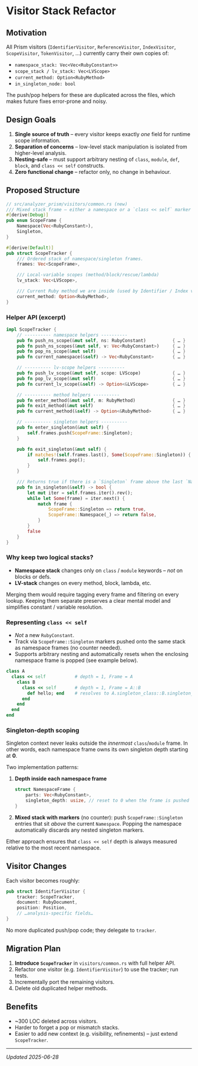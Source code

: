 # Visitor Stack Refactor

## Motivation
All Prism visitors (`IdentifierVisitor`, `ReferenceVisitor`, `IndexVisitor`, `ScopeVisitor`, `TokenVisitor`, …) currently carry their own copies of:

* `namespace_stack: Vec<Vec<RubyConstant>>`
* `scope_stack / lv_stack: Vec<LVScope>`
* `current_method: Option<RubyMethod>`
* `in_singleton_node: bool`

The push/pop helpers for these are duplicated across the files, which makes future fixes error-prone and noisy.

## Design Goals
1. **Single source of truth** – every visitor keeps exactly _one_ field for runtime scope information.
2. **Separation of concerns** – low-level stack manipulation is isolated from higher-level analysis.
3. **Nesting‐safe** – must support arbitrary nesting of `class`, `module`, `def`, `block`, and `class << self` constructs.
4. **Zero functional change** – refactor only, no change in behaviour.

## Proposed Structure
```rust
// src/analyzer_prism/visitors/common.rs (new)
/// Mixed stack frame – either a namespace or a `class << self` marker
#[derive(Debug)]
pub enum ScopeFrame {
    Namespace(Vec<RubyConstant>),
    Singleton,
}

#[derive(Default)]
pub struct ScopeTracker {
    /// Ordered stack of namespace/singleton frames.
    frames: Vec<ScopeFrame>,

    /// Local-variable scopes (method/block/rescue/lambda)
    lv_stack: Vec<LVScope>,

    /// Current Ruby method we are inside (used by Identifier / Index visitors)
    current_method: Option<RubyMethod>,
}
```

### Helper API (excerpt)
```rust
impl ScopeTracker {
    // ---------- namespace helpers ----------
    pub fn push_ns_scope(&mut self, ns: RubyConstant)          { … }
    pub fn push_ns_scopes(&mut self, v: Vec<RubyConstant>)     { … }
    pub fn pop_ns_scope(&mut self)                             { … }
    pub fn current_namespace(&self) -> Vec<RubyConstant>       { … }

    // ---------- lv-scope helpers ----------
    pub fn push_lv_scope(&mut self, scope: LVScope)            { … }
    pub fn pop_lv_scope(&mut self)                             { … }
    pub fn current_lv_scope(&self) -> Option<&LVScope>         { … }

    // ---------- method helpers ----------
    pub fn enter_method(&mut self, m: RubyMethod)              { … }
    pub fn exit_method(&mut self)                              { … }
    pub fn current_method(&self) -> Option<&RubyMethod>        { … }

    // ---------- singleton helpers ----------
    pub fn enter_singleton(&mut self) {
        self.frames.push(ScopeFrame::Singleton);
    }

    pub fn exit_singleton(&mut self) {
        if matches!(self.frames.last(), Some(ScopeFrame::Singleton)) {
            self.frames.pop();
        }
    }

    /// Returns true if there is a `Singleton` frame above the last `Namespace`.
    pub fn in_singleton(&self) -> bool {
        let mut iter = self.frames.iter().rev();
        while let Some(frame) = iter.next() {
            match frame {
                ScopeFrame::Singleton => return true,
                ScopeFrame::Namespace(_) => return false,
            }
        }
        false
    }
}
```

### Why keep **two** logical stacks?
* **Namespace stack** changes only on `class` / `module` keywords – _not_ on blocks or defs.
* **LV-stack** changes on every method, block, lambda, etc.

Merging them would require tagging every frame and filtering on every lookup. Keeping them separate preserves a clear mental model and simplifies constant / variable resolution.

### Representing `class << self`
* _Not_ a new `RubyConstant`.
* Track via `ScopeFrame::Singleton` markers pushed onto the same stack as namespace frames (no counter needed).
* Supports arbitrary nesting and automatically resets when the enclosing namespace frame is popped (see example below).

````ruby
class A
  class << self           # depth = 1, Frame = A
    class B
      class << self       # depth = 1, Frame = A::B
        def hello; end    # resolves to A.singleton_class::B.singleton_class#hello
      end
    end
  end
end
````

### Singleton-depth scoping
Singleton context never leaks outside the *innermost* `class`/`module` frame. In other words, each namespace frame owns its own singleton depth starting at **0**.

Two implementation patterns:
1. **Depth inside each namespace frame**
   ```rust
   struct NamespaceFrame {
       parts: Vec<RubyConstant>,
       singleton_depth: usize, // reset to 0 when the frame is pushed
   }
   ```
2. **Mixed stack with markers** (no counter): push `ScopeFrame::Singleton` entries that sit *above* the current `Namespace`. Popping the namespace automatically discards any nested singleton markers.

Either approach ensures that `class << self` depth is always measured relative to the most recent namespace.

## Visitor Changes
Each visitor becomes roughly:
```rust
pub struct IdentifierVisitor {
    tracker: ScopeTracker,
    document: RubyDocument,
    position: Position,
    // …analysis-specific fields…
}
```
No more duplicated push/pop code; they delegate to `tracker`.

## Migration Plan
1. **Introduce `ScopeTracker`** in `visitors/common.rs` with full helper API.
2. Refactor one visitor (e.g. `IdentifierVisitor`) to use the tracker; run tests.
3. Incrementally port the remaining visitors.
4. Delete old duplicated helper methods.

## Benefits
* ~300 LOC deleted across visitors.
* Harder to forget a pop or mismatch stacks.
* Easier to add new context (e.g. visibility, refinements) – just extend `ScopeTracker`.

---
_Updated 2025-06-28_
